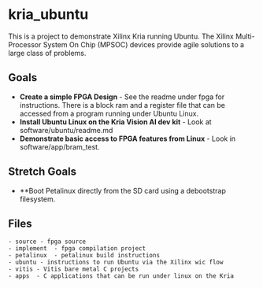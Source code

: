 # kria_ubuntu
This is a project to demonstrate Xilinx Kria running Ubuntu.  The Xilinx Multi-Processor System On Chip (MPSOC) devices provide agile solutions to a large class of problems.

## Goals
- **Create a simple FPGA Design** - See the readme under fpga for instructions.  There is a block ram and a register file that can be accessed from a program running under Ubuntu Linux.
- **Install Ubuntu Linux on the Kria Vision AI dev kit** - Look at software/ubuntu/readme.md
- **Demonstrate basic access to FPGA features from Linux** - Look in software/app/bram_test.

## Stretch Goals
- **Boot Petalinux directly from the SD card using a debootstrap filesystem.

## Files
    - source - fpga source
    - implement  - fpga compilation project
    - petalinux  - petalinux build instructions
    - ubuntu - instructions to run Ubuntu via the Xilinx wic flow
    - vitis - Vitis bare metal C projects
    - apps  - C applications that can be run under linux on the Kria

